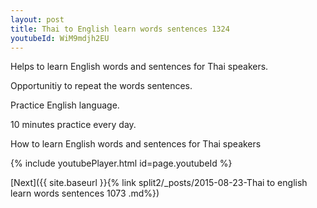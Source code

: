 ```yaml
---
layout: post
title: Thai to English learn words sentences 1324 
youtubeId: WiM9mdjh2EU
---
```

 
 
Helps to learn English words and sentences for Thai speakers.

Opportunitiy to repeat the words sentences. 

Practice English language. 
 
10 minutes practice every day. 
 
How to learn English words and sentences for Thai speakers 
 
{% include youtubePlayer.html id=page.youtubeId %}
 
 
[Next]({{ site.baseurl }}{% link  split2/_posts/2015-08-23-Thai to english learn words sentences 1073 .md%})
 
